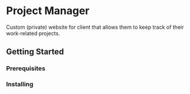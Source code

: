 # Project Manager

Custom (private) website for client that allows them to keep track of their work-related projects.

## Getting Started

### Prerequisites

### Installing
